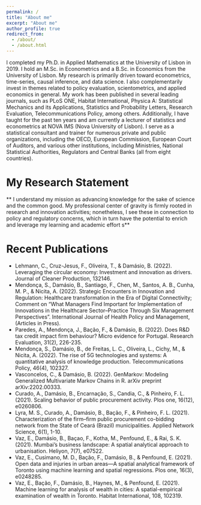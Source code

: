 ```yaml
---
permalink: /
title: "About me"
excerpt: "About me"
author_profile: true
redirect_from: 
  - /about/
  - /about.html
---
```


I completed my Ph.D. in Applied Mathematics at the University of Lisbon in 2019.  I hold an M.Sc. in Econometrics and a B.Sc. in Economics from the University of Lisbon. My research is primarily driven toward econometrics, time-series, causal inference, and data science. I also complementarily invest in themes related to policy evaluation, scientometrics, and applied economics in general. My work has been published in several leading journals, such as PLoS ONE, Habitat International, Physica A: Statistical Mechanics and its Applications, Statistics and Probability Letters, Research Evaluation, Telecommunications Policy, among others.  Additionally, I have taught for the past ten years and am currently a lecturer of statistics and econometrics at NOVA IMS (Nova University of Lisbon). I serve as a statistical consultant and trainer for numerous private and public organizations, including the OECD, European Commission, European Court of Auditors, and various other institutions, including Ministries, National Statistical Authorities, Regulators and Central Banks (all from eight countries).



My Research Statement
======
** I understand my mission as advancing knowledge for the sake of science and the common good. My professional center of gravity is firmly rooted in research and innovation activities; nonetheless, I see these in connection to policy and regulatory concerns, which in turn have the potential to enrich and leverage my learning and academic effort s**


Recent Publications
======

* Lehmann, C., Cruz-Jesus, F., Oliveira, T., & Damásio, B. (2022). Leveraging the circular economy: Investment and innovation as drivers. Journal of Cleaner Production, 132146.
* Mendonça, S., Damásio, B., Santiago, F., Chen, M., Santos, A. B., Cunha, M. P., & Nicita, A. (2022). Strategic Encounters in Innovation and Regulation: Healthcare transformation in the Era of Digital Connectivity; Comment on “What Managers Find Important for Implementation of Innovations in the Healthcare Sector–Practice Through Six Management Perspectives”. International Journal of Health Policy and Management, (Articles in Press). 
* Paredes, A., Mendonça, J., Bação, F., & Damásio, B. (2022). Does R&D tax credit impact firm behaviour? Micro evidence for Portugal. Research Evaluation, 31(2), 226-235.
* Mendonça, S., Damásio, B., de Freitas, L. C., Oliveira, L., Cichy, M., & Nicita, A. (2022). The rise of 5G technologies and systems: A quantitative analysis of knowledge production. Telecommunications Policy, 46(4), 102327.
* Vasconcelos, C., & Damásio, B. (2022). GenMarkov: Modeling Generalized Multivariate Markov Chains in R. arXiv preprint arXiv:2202.00333.
* Curado, A., Damásio, B., Encarnação, S., Candia, C., & Pinheiro, F. L. (2021). Scaling behavior of public procurement activity. Plos one, 16(12), e0260806.
* Lyra, M. S., Curado, A., Damásio, B., Bação, F., & Pinheiro, F. L. (2021). Characterization of the firm–firm public procurement co-bidding network from the State of Ceará (Brazil) municipalities. Applied Network Science, 6(1), 1-10.
* Vaz, E., Damásio, B., Baçao, F., Kotha, M., Penfound, E., & Rai, S. K. (2021). Mumbai’s business landscape: A spatial analytical approach to urbanisation. Heliyon, 7(7), e07522.
* Vaz, E., Cusimano, M. D., Bação, F., Damásio, B., & Penfound, E. (2021). Open data and injuries in urban areas—A spatial analytical framework of Toronto using machine learning and spatial regressions. Plos one, 16(3), e0248285.
* Vaz, E., Bação, F., Damásio, B., Haynes, M., & Penfound, E. (2021). Machine learning for analysis of wealth in cities: A spatial-empirical examination of wealth in Toronto. Habitat International, 108, 102319.




